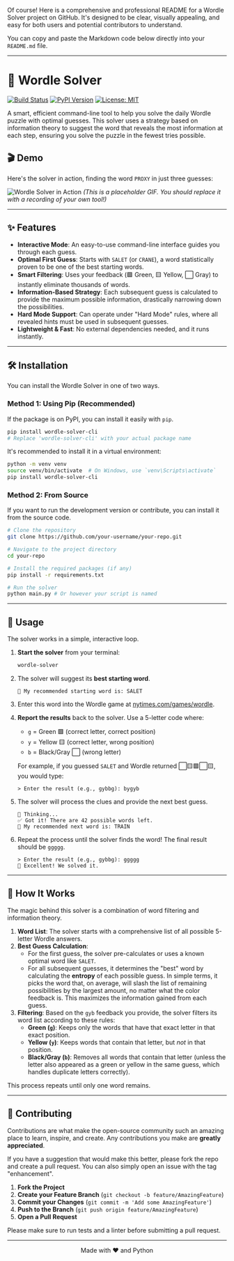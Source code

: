 Of course! Here is a comprehensive and professional README for a Wordle Solver project on GitHub. It's designed to be clear, visually appealing, and easy for both users and potential contributors to understand.

You can copy and paste the Markdown code below directly into your `README.md` file.

---

# 🤖 Wordle Solver

[![Build Status](https://img.shields.io/github/actions/workflow/status/your-username/your-repo/ci.yml?branch=main&style=for-the-badge)](https://github.com/your-username/your-repo/actions)
[![PyPI Version](https://img.shields.io/pypi/v/your-package-name?style=for-the-badge)](https://pypi.org/project/your-package-name/)
[![License: MIT](https://img.shields.io/badge/License-MIT-yellow.svg?style=for-the-badge)](https://opensource.org/licenses/MIT)

A smart, efficient command-line tool to help you solve the daily Wordle puzzle with optimal guesses. This solver uses a strategy based on information theory to suggest the word that reveals the most information at each step, ensuring you solve the puzzle in the fewest tries possible.

## 🎬 Demo

Here's the solver in action, finding the word `PROXY` in just three guesses:

![Wordle Solver in Action](https://user-images.githubusercontent.com/10103628/153169722-1f552060-2640-482a-874e-2572f87a3875.gif) 
*(This is a placeholder GIF. You should replace it with a recording of your own tool!)*

---

## ✨ Features

- **Interactive Mode**: An easy-to-use command-line interface guides you through each guess.
- **Optimal First Guess**: Starts with `SALET` (or `CRANE`), a word statistically proven to be one of the best starting words.
- **Smart Filtering**: Uses your feedback (🟩 Green, 🟨 Yellow, ⬜ Gray) to instantly eliminate thousands of words.
- **Information-Based Strategy**: Each subsequent guess is calculated to provide the maximum possible information, drastically narrowing down the possibilities.
- **Hard Mode Support**: Can operate under "Hard Mode" rules, where all revealed hints must be used in subsequent guesses.
- **Lightweight & Fast**: No external dependencies needed, and it runs instantly.

---

## 🛠️ Installation

You can install the Wordle Solver in one of two ways.

### Method 1: Using Pip (Recommended)

If the package is on PyPI, you can install it easily with `pip`.

```bash
pip install wordle-solver-cli 
# Replace 'wordle-solver-cli' with your actual package name
```
It's recommended to install it in a virtual environment:
```bash
python -m venv venv
source venv/bin/activate  # On Windows, use `venv\Scripts\activate`
pip install wordle-solver-cli
```

### Method 2: From Source

If you want to run the development version or contribute, you can install it from the source code.

```bash
# Clone the repository
git clone https://github.com/your-username/your-repo.git

# Navigate to the project directory
cd your-repo

# Install the required packages (if any)
pip install -r requirements.txt

# Run the solver
python main.py # Or however your script is named
```

---

## 🚀 Usage

The solver works in a simple, interactive loop.

1.  **Start the solver** from your terminal:
    ```bash
    wordle-solver
    ```
2.  The solver will suggest its **best starting word**.
    ```
    🤖 My recommended starting word is: SALET
    ```
3.  Enter this word into the Wordle game at [nytimes.com/games/wordle](https://www.nytimes.com/games/wordle).
4.  **Report the results** back to the solver. Use a 5-letter code where:
    - `g` = Green 🟩 (correct letter, correct position)
    - `y` = Yellow 🟨 (correct letter, wrong position)
    - `b` = Black/Gray ⬜ (wrong letter)

    For example, if you guessed `SALET` and Wordle returned ⬜🟨🟩⬜🟨, you would type:
    ```
    > Enter the result (e.g., gybbg): bygyb
    ```
5.  The solver will process the clues and provide the next best guess.
    ```
    🧠 Thinking...
    ✅ Got it! There are 42 possible words left.
    🤖 My recommended next word is: TRAIN
    ```
6.  Repeat the process until the solver finds the word! The final result should be `ggggg`.
    ```
    > Enter the result (e.g., gybbg): ggggg
    🎉 Excellent! We solved it.
    ```

---

## 🧠 How It Works

The magic behind this solver is a combination of word filtering and information theory.

1.  **Word List**: The solver starts with a comprehensive list of all possible 5-letter Wordle answers.
2.  **Best Guess Calculation**:
    - For the first guess, the solver pre-calculates or uses a known optimal word like `SALET`.
    - For all subsequent guesses, it determines the "best" word by calculating the **entropy** of each possible guess. In simple terms, it picks the word that, on average, will slash the list of remaining possibilities by the largest amount, no matter what the color feedback is. This maximizes the information gained from each guess.
3.  **Filtering**: Based on the `gyb` feedback you provide, the solver filters its word list according to these rules:
    - **Green (`g`)**: Keeps only the words that have that exact letter in that exact position.
    - **Yellow (`y`)**: Keeps words that contain that letter, but *not* in that position.
    - **Black/Gray (`b`)**: Removes all words that contain that letter (unless the letter also appeared as a green or yellow in the same guess, which handles duplicate letters correctly).

This process repeats until only one word remains.

---

## 🤝 Contributing

Contributions are what make the open-source community such an amazing place to learn, inspire, and create. Any contributions you make are **greatly appreciated**.

If you have a suggestion that would make this better, please fork the repo and create a pull request. You can also simply open an issue with the tag "enhancement".

1.  **Fork the Project**
2.  **Create your Feature Branch** (`git checkout -b feature/AmazingFeature`)
3.  **Commit your Changes** (`git commit -m 'Add some AmazingFeature'`)
4.  **Push to the Branch** (`git push origin feature/AmazingFeature`)
5.  **Open a Pull Request**

Please make sure to run tests and a linter before submitting a pull request.

---

<p align="center">
  Made with ❤️ and Python
</p>
